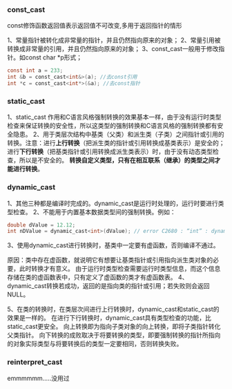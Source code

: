 ### const_cast  

const修饰函数返回值表示返回值不可改变,多用于返回指针的情形  

1、常量指针被转化成非常量的指针，并且仍然指向原来的对象； 
2、常量引用被转换成非常量的引用，并且仍然指向原来的对象； 
3、const_cast一般用于修改指针。如const char *p形式；  

```c
const int a = 233;
int &b = const_cast<int&>(a); //去const引用
int *c = const_cast<int*>(&a); //去const指针
```

### static_cast 

1、static_cast 作用和C语言风格强制转换的效果基本一样，由于没有运行时类型检查来保证转换的安全性，所以这类型的强制转换和C语言风格的强制转换都有安全隐患。 
2、用于类层次结构中基类（父类）和派生类（子类）之间指针或引用的转换。注意：进行**上行转换**（把派生类的指针或引用转换成基类表示）是安全的；进行**下行转换**（把基类指针或引用转换成派生类表示）时，由于没有动态类型检查，所以是不安全的。
**转换自定义类型，只有在相互联系（继承）的类型之间才能进行转换**。  

### dynamic_cast  

1、其他三种都是编译时完成的。dynamic_cast是运行时处理的，运行时要进行类型检查。 
2、不能用于内置基本数据类型间的强制转换。例如：  

```c
double dValue = 12.12;
int nDValue = dynamic_cast<int>(dValue); // error C2680 : “int” : dynamic_cast 的目标类型无效。目标类型必须是指向已定义类的指针或引用
```
3、使用dynamic_cast进行转换时，基类中一定要有虚函数，否则编译不通过。

原因：类中存在虚函数，就说明它有想要让基类指针或引用指向派生类对象的必要，此时转换才有意义。
由于运行时类型检查需要运行时类型信息，而这个信息存储在类的虚函数表中，只有定义了虚函数的类才有虚函数表。 
4、dynamic_cast转换若成功，返回的是指向类的指针或引用；若失败则会返回NULL。

5、在类的转换时，在类层次间进行上行转换时，dynamic_cast和static_cast的效果是一样的。
在进行下行转换时，dynamic_cast具有类型检查的功能，比static_cast更安全。 
向上转换即为指向子类对象的向上转换，即将子类指针转化父类指针。
向下转换的成败取决于将要转换的类型，即要强制转换的指针所指向的对象实际类型与将要转换后的类型一定要相同，否则转换失败。  

### reinterpret_cast
emmmmmm.....没用过